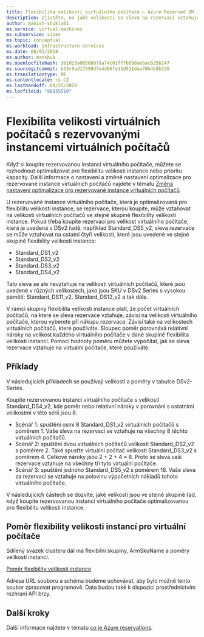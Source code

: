 ```yaml
---
title: Flexibilita velikosti virtuálního počítače – Azure Reserved VM Instances
description: Zjistěte, na jaké velikosti se sleva na rezervaci vztahuje, když jste rezervovali instanci virtuálního počítače.
author: manish-shukla01
ms.service: virtual-machines
ms.subservice: sizes
ms.topic: conceptual
ms.workload: infrastructure-services
ms.date: 08/03/2018
ms.author: manshuk
ms.openlocfilehash: 381023a0650b078a74c01ff7b698aebacb256147
ms.sourcegitcommit: b33c9ad17598d7e4d66fe11d511daa78b4b8b330
ms.translationtype: MT
ms.contentlocale: cs-CZ
ms.lasthandoff: 08/25/2020
ms.locfileid: "88855510"
---
```

# <a name="virtual-machine-size-flexibility-with-reserved-vm-instances"></a>Flexibilita velikosti virtuálních počítačů s rezervovanými instancemi virtuálních počítačů

Když si koupíte rezervovanou instanci virtuálního počítače, můžete se rozhodnout optimalizovat pro flexibilitu velikosti instance nebo prioritu kapacity. Další informace o nastavení a změně nastavení optimalizace pro rezervované instance virtuálních počítačů najdete v tématu [Změna nastavení optimalizace pro rezervované instance virtuálních počítačů](../cost-management-billing/reservations/manage-reserved-vm-instance.md#change-optimize-setting-for-reserved-vm-instances).

U rezervované instance virtuálního počítače, která je optimalizovaná pro flexibilitu velikosti instance, se rezervace, kterou koupíte, může vztahovat na velikosti virtuálních počítačů ve stejné skupině flexibility velikosti instance. Pokud třeba koupíte rezervaci pro velikost virtuálního počítače, která je uvedená v DSv2 řadě, například Standard_DS5_v2, sleva rezervace se může vztahovat na ostatní čtyři velikosti, které jsou uvedené ve stejné skupině flexibility velikosti instance:

- Standard_DS1_v2
- Standard_DS2_v2
- Standard_DS3_v2
- Standard_DS4_v2

Tato sleva se ale nevztahuje na velikosti virtuálních počítačů, které jsou uvedené v různých velikostech, jako jsou SKU v DSv2 Series s vysokou pamětí: Standard_DS11_v2, Standard_DS12_v2 a tak dále.

V rámci skupiny flexibilita velikosti instance platí, že počet virtuálních počítačů, na které se sleva rezervace vztahuje, závisí na velikosti virtuálního počítače, kterou vyberete při nákupu rezervace. Závisí také na velikostech virtuálních počítačů, které používáte. Sloupec poměr porovnává relativní nároky na velikost každého virtuálního počítače v dané skupině flexibilita velikosti instancí. Pomocí hodnoty poměru můžete vypočítat, jak se sleva rezervace vztahuje na virtuální počítače, které používáte.

## <a name="examples"></a>Příklady

V následujících příkladech se používají velikosti a poměry v tabulce DSv2-Series.

Koupíte rezervovanou instanci virtuálního počítače s velikostí Standard_DS4_v2, kde poměr nebo relativní nároky v porovnání s ostatními velikostmi v této sérii jsou 8.

- Scénář 1: spuštění osmi 8 Standard_DS1_v2 virtuálních počítačů s poměrem 1. Vaše sleva na rezervaci se vztahuje na všechny 8 těchto virtuálních počítačů.
- Scénář 2: spuštění dvou virtuálních počítačů velikosti Standard_DS2_v2 s poměrem 2. Také spusťte virtuální počítač velikosti Standard_DS3_v2 s poměrem 4. Celkové nároky jsou 2 + 2 + 4 = 8. Proto se sleva vaší rezervace vztahuje na všechny tři tyto virtuální počítače.
- Scénář 3: spuštění jednoho Standard_DS5_v2 s poměrem 16. Vaše sleva za rezervaci se vztahuje na polovinu výpočetních nákladů tohoto virtuálního počítače.

V následujících částech se dozvíte, jaké velikosti jsou ve stejné skupině řad, když koupíte rezervovanou instanci virtuálního počítače optimalizovanou pro flexibilitu velikosti instance.

## <a name="instance-size-flexibility-ratio-for-vms"></a>Poměr flexibility velikosti instancí pro virtuální počítače 

Sdílený svazek clusteru dál má flexibilní skupiny, ArmSkuName a poměry velikostí instancí.  

[Poměr flexibility velikosti instance](https://isfratio.blob.core.windows.net/isfratio/ISFRatio.csv)

Adresa URL souboru a schéma budeme uchovávat, aby bylo možné tento soubor zpracovat programově. Data budou také k dispozici prostřednictvím rozhraní API brzy.

## <a name="next-steps"></a>Další kroky

Další informace najdete v tématu [co je Azure reservations](../cost-management-billing/reservations/save-compute-costs-reservations.md).
